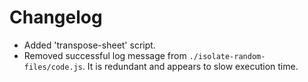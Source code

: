 # Changelog

* Added 'transpose-sheet' script.
* Removed successful log message from `./isolate-random-files/code.js`. It is redundant and appears to slow execution time.